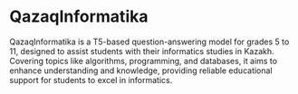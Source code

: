 # QazaqInformatika
QazaqInformatika is a T5-based question-answering model for grades 5 to 11, designed to assist students with their informatics studies in Kazakh. Covering topics like algorithms, programming, and databases, it aims to enhance understanding and knowledge, providing reliable educational support for students to excel in informatics.
